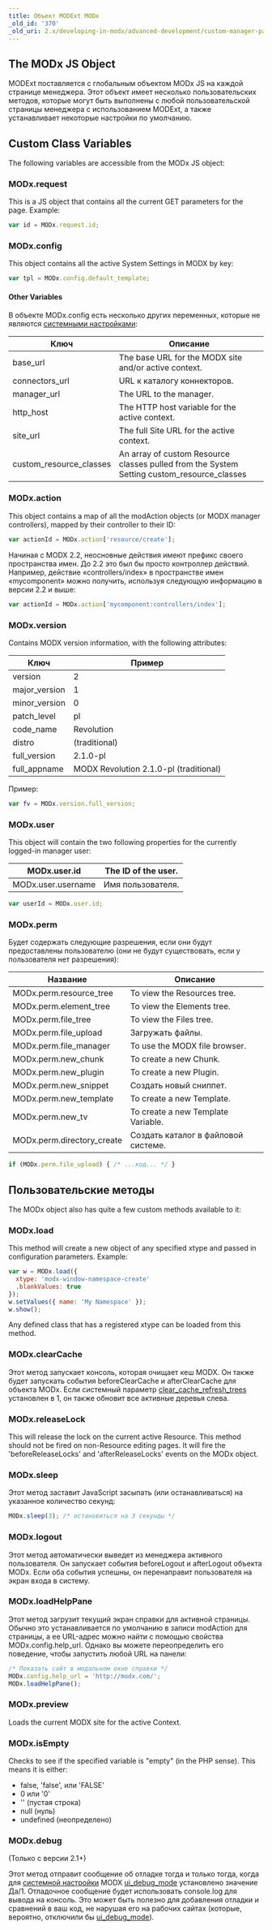 ```yaml
---
title: Объект MODExt MODx
_old_id: '370'
_old_uri: 2.x/developing-in-modx/advanced-development/custom-manager-pages/modext/modext-modx-object
---
```


## The MODx JS Object

MODExt поставляется с глобальным объектом MODx JS на каждой странице менеджера. Этот объект имеет несколько пользовательских методов, которые могут быть выполнены с любой пользовательской страницы менеджера с использованием MODExt, а также устанавливает некоторые настройки по умолчанию.

## Custom Class Variables

The following variables are accessible from the MODx JS object:

### MODx.request

This is a JS object that contains all the current GET parameters for the page. Example:

```javascript
var id = MODx.request.id;
```

### MODx.config

This object contains all the active System Settings in MODX by key:

```javascript
var tpl = MODx.config.default_template;
```

#### Other Variables

В объекте MODx.config есть несколько других переменных, которые не являются [системными настройками](building-sites/settings "System Settings"):

Ключ | Описание
--- | ---
base_url | The base URL for the MODX site and/or active context.
connectors_url | URL к каталогу коннекторов.
manager_url | The URL to the manager.
http_host | The HTTP host variable for the active context.
site_url | The full Site URL for the active context.
custom_resource_classes | An array of custom Resource classes pulled from the System Setting custom_resource_classes

### MODx.action

This object contains a map of all the modAction objects (or MODX manager controllers), mapped by their controller to their ID:

```javascript
var actionId = MODx.action['resource/create'];
```

Начиная с MODX 2.2, неосновные действия имеют префикс своего пространства имен. До 2.2 это был бы просто контроллер действий. Например, действие «controllers/index» в пространстве имен «mycomponent» можно получить, используя следующую информацию в версии 2.2 и выше:

```javascript
var actionId = MODx.action['mycomponent:controllers/index'];
```

### MODx.version

Contains MODX version information, with the following attributes:

Ключ | Пример
--- | ---
version | 2
major_version | 1
minor_version | 0
patch_level | pl
code_name | Revolution
distro | (traditional)
full_version | 2.1.0-pl
full_appname | MODX Revolution 2.1.0-pl (traditional)

Пример:

```javascript
var fv = MODx.version.full_version;
```

### MODx.user

This object will contain the two following properties for the currently logged-in manager user:

MODx.user.id | The ID of the user.
--- | ---
MODx.user.username | Имя пользователя.

```javascript
var userId = MODx.user.id;
```

### MODx.perm

Будет содержать следующие разрешения, если они будут предоставлены пользователю (они не будут существовать, если у пользователя нет разрешения):

Название | Описание
--- | ---
MODx.perm.resource_tree | To view the Resources tree.
MODx.perm.element_tree | To view the Elements tree.
MODx.perm.file_tree | To view the Files tree.
MODx.perm.file_upload | Загружать файлы.
MODx.perm.file_manager | To use the MODX file browser.
MODx.perm.new_chunk | To create a new Chunk.
MODx.perm.new_plugin | To create a new Plugin.
MODx.perm.new_snippet | Создать новый сниппет.
MODx.perm.new_template | To create a new Template.
MODx.perm.new_tv | To create a new Template Variable.
MODx.perm.directory_create | Создать каталог в файловой системе.

```javascript
if (MODx.perm.file_upload) { /* ...код... */ }
```

## Пользовательские методы

The MODx object also has quite a few custom methods available to it:

### MODx.load

This method will create a new object of any specified xtype and passed in configuration parameters. Example:

```javascript
var w = MODx.load({
  xtype: 'modx-window-namespace-create'
  ,blankValues: true
});
w.setValues({ name: 'My Namespace' });
w.show();
```

Any defined class that has a registered xtype can be loaded from this method.

### MODx.clearCache

Этот метод запускает консоль, которая очищает кеш MODX. Он также будет запускать события beforeClearCache и afterClearCache для объекта MODx. Если системный параметр [clear_cache_refresh_trees](building-sites/settings/clear_cache_refresh_trees "clear_cache_refresh_trees") установлен в 1, он также обновит все активные деревья слева.

### MODx.releaseLock

This will release the lock on the current active Resource. This method should not be fired on non-Resource editing pages. It will fire the 'beforeReleaseLocks' and 'afterReleaseLocks' events on the MODx object.

### MODx.sleep

Этот метод заставит JavaScript засыпать (или останавливаться) на указанное количество секунд:

```javascript
MODx.sleep(3); /* остановиться на 3 секунды */
```

### MODx.logout

Этот метод автоматически выведет из менеджера активного пользователя. Он запускает события beforeLogout и afterLogout объекта MODx. Если оба события успешны, он перенаправит пользователя на экран входа в систему.

### MODx.loadHelpPane

Этот метод загрузит текущий экран справки для активной страницы. Обычно это устанавливается по умолчанию в записи modAction для страницы, а ее URL-адрес можно найти с помощью свойства MODx.config.help_url. Однако вы можете переопределить его поведение, чтобы запустить любой URL на панели:

```javascript
/* Показать сайт в модальном окне справки */
MODx.config.help_url = 'http://modx.com/';
MODx.loadHelpPane();
```

### MODx.preview

Loads the current MODX site for the active Context.

### MODx.isEmpty

Checks to see if the specified variable is "empty" (in the PHP sense). This means it is either:

- false, 'false', или 'FALSE'
- 0 или '0'
- '' (пустая строка)
- null (нуль)
- undefined (неопределено)

### MODx.debug

(Только с версии 2.1+)

Этот метод отправит сообщение об отладке тогда и только тогда, когда для [системной настройки](_legacy/administering-your-site/settings "Settings")  MODX  [ui_debug_mode](building-sites/settings/ui_debug_mode "ui_debug_mode") установлено значение Да/1. Отладочное сообщение будет использовать console.log для вывода на консоль. Это может быть полезно для добавления отладки и сравнений в ваш код, не нарушая его на рабочих сайтах (которые, вероятно, отключили бы [ui_debug_mode](building-sites/settings/ui_debug_mode "ui_debug_mode")).
